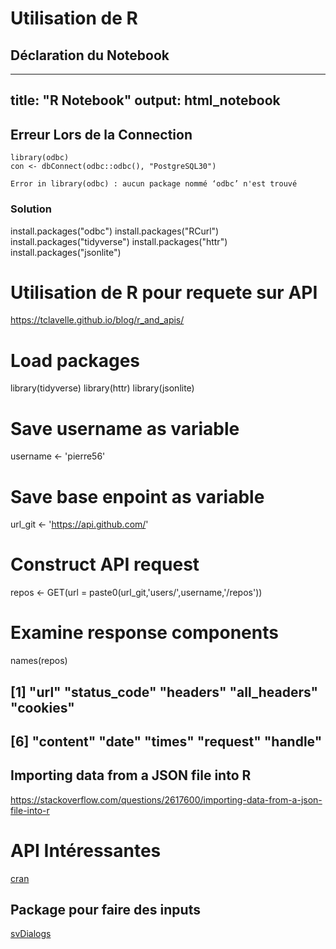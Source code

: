 # Utilisation de R


## Déclaration du Notebook
---
title: "R Notebook"
output: html_notebook
---

## Erreur Lors de la Connection  
```{r setup, include=FALSE}
library(odbc)
con <- dbConnect(odbc::odbc(), "PostgreSQL30")

Error in library(odbc) : aucun package nommé ‘odbc’ n'est trouvé
```
### Solution
install.packages("odbc")
install.packages("RCurl")
install.packages("tidyverse")
install.packages("httr")
install.packages("jsonlite")


#	Utilisation de R pour requete sur API
https://tclavelle.github.io/blog/r_and_apis/

# Load packages
library(tidyverse)
library(httr)
library(jsonlite)

# Save username as variable
username <- 'pierre56'

# Save base enpoint as variable
url_git <- 'https://api.github.com/'

# Construct API request
repos <- GET(url = paste0(url_git,'users/',username,'/repos'))

# Examine response components
names(repos)

##  [1] "url"         "status_code" "headers"     "all_headers" "cookies"    
##  [6] "content"     "date"        "times"       "request"     "handle"


## Importing data from a JSON file into R
https://stackoverflow.com/questions/2617600/importing-data-from-a-json-file-into-r


# API Intéressantes
[cran](https://cran.r-project.org/web/packages/jsonlite/vignettes/json-apis.html)


## Package pour faire des inputs
[svDialogs](https://cran.r-project.org/web/packages/svDialogs/index.html)
